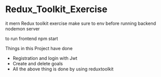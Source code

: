 # Redux_Toolkit_Exercise
it mern Redux toolkit exercise 
make sure to env before running backend
nodemon server 

to run frontend 
npm start

Things in this Project have done
<ul>
<li>Registration and login with Jwt </li>
<li>Create and delete goals</li>
<li>All the above thing is done by using reduxtoolkit</li>
</ul>
